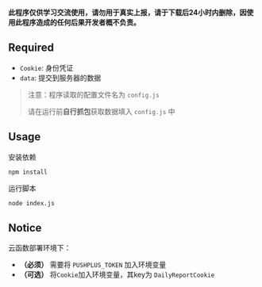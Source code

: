 **此程序仅供学习交流使用，请勿用于真实上报，请于下载后24小时内删除，因使用此程序造成的任何后果开发者概不负责。**

## Required

* `Cookie`: 身份凭证
* `data`: 提交到服务器的数据

> 注意：程序读取的配置文件名为 `config.js`
> 
> 请在运行前**自行抓包**获取数据填入 `config.js` 中

## Usage

安装依赖

```sh
npm install
```

运行脚本

```sh
node index.js
```

## Notice

云函数部署环境下：

* **（必须）**  需要将 `PUSHPLUS_TOKEN` 加入环境变量
* **（可选）**  将`Cookie`加入环境变量，其key为 `DailyReportCookie`
